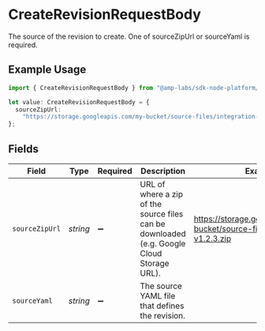 # CreateRevisionRequestBody

The source of the revision to create. One of sourceZipUrl or sourceYaml is required.

## Example Usage

```typescript
import { CreateRevisionRequestBody } from "@amp-labs/sdk-node-platform/models/operations";

let value: CreateRevisionRequestBody = {
  sourceZipUrl:
    "https://storage.googleapis.com/my-bucket/source-files/integration-v1.2.3.zip",
};
```

## Fields

| Field                                                                                     | Type                                                                                      | Required                                                                                  | Description                                                                               | Example                                                                                   |
| ----------------------------------------------------------------------------------------- | ----------------------------------------------------------------------------------------- | ----------------------------------------------------------------------------------------- | ----------------------------------------------------------------------------------------- | ----------------------------------------------------------------------------------------- |
| `sourceZipUrl`                                                                            | *string*                                                                                  | :heavy_minus_sign:                                                                        | URL of where a zip of the source files can be downloaded (e.g. Google Cloud Storage URL). | https://storage.googleapis.com/my-bucket/source-files/integration-v1.2.3.zip              |
| `sourceYaml`                                                                              | *string*                                                                                  | :heavy_minus_sign:                                                                        | The source YAML file that defines the revision.                                           |                                                                                           |